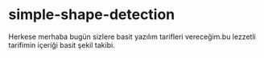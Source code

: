 # simple-shape-detection
Herkese merhaba bugün sizlere basit yazılım tarifleri vereceğim.bu lezzetli tarifimin içeriği basit şekil takibi.
